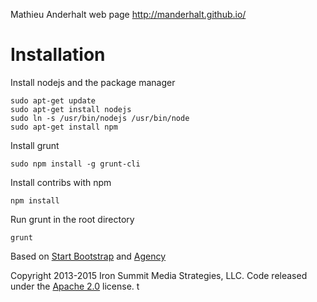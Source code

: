 Mathieu Anderhalt web page http://manderhalt.github.io/

# Installation
Install nodejs and the package manager
```
sudo apt-get update
sudo apt-get install nodejs
sudo ln -s /usr/bin/nodejs /usr/bin/node
sudo apt-get install npm
```

Install grunt
```
sudo npm install -g grunt-cli
```

Install contribs with npm
```
npm install
```

Run grunt in the root directory
```
grunt
```

Based on [Start Bootstrap](http://startbootstrap.com/) and [Agency](http://startbootstrap.com/template-overviews/agency/)

Copyright 2013-2015 Iron Summit Media Strategies, LLC. Code released under the [Apache 2.0](https://github.com/IronSummitMedia/startbootstrap-agency/blob/gh-pages/LICENSE) license.
t

